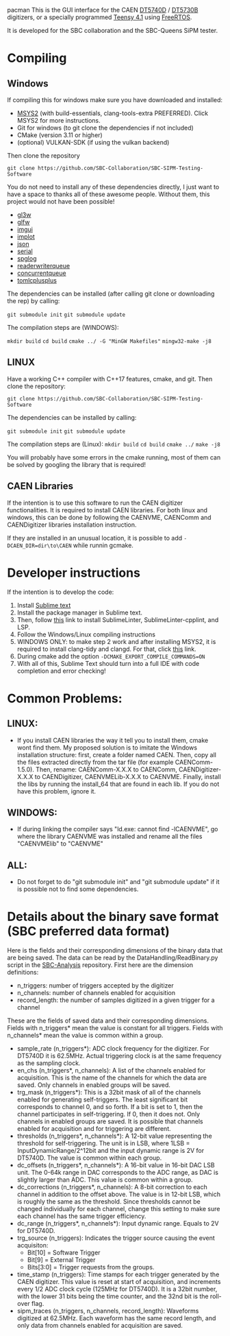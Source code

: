 pacman This is the GUI interface for the CAEN [DT5740D](https://www.caen.it/products/dt5740d/) / [DT5730B](https://www.caen.it/products/dt5730/) digitizers, or a specially programmed [Teensy 4.1](https://www.pjrc.com/store/teensy41.html) using [FreeRTOS](https://www.freertos.org/).

It is developed for the SBC collaboration and the SBC-Queens SiPM tester.

# Compiling

## Windows
If compiling this for windows make sure you have downloaded and installed:

- [MSYS2](https://www.msys2.org/) (with build-essentials, clang-tools-extra PREFERRED). Click MSYS2 for more instructions.
- Git for windows (to git clone the dependencies if not included)
- CMake (version 3.11 or higher)
- (optional) VULKAN-SDK (if using the vulkan backend)

Then clone the repository

`git clone https://github.com/SBC-Collaboration/SBC-SIPM-Testing-Software`

You do not need to install any of these dependencies directly, I just want to have a space to thanks all of these awesome people. Without them, this project would not have been possible!

- [gl3w](https://github.com/skaslev/gl3w)
- [glfw](https://github.com/glfw/glfw)
- [imgui](https://github.com/ocornut/imgui)
- [implot](https://github.com/epezent/implot)
- [json](https://github.com/nlohmann/json)
- [serial](https://github.com/wjwwood/serial)
- [spglog](https://github.com/gabime/spdlog)
- [readerwriterqueue](https://github.com/cameron314/readerwriterqueue)
- [concurrentqueue](https://github.com/cameron314/concurrentqueue)
- [tomlcplusplus](https://github.com/marzer/tomlplusplus)

The dependencies can be installed (after calling git clone or downloading the rep) by calling:

`git submodule init`
`git submodule update`

The compilation steps are (WINDOWS):

`mkdir build`
`cd build`
`cmake ../ -G "MinGW Makefiles"`
`mingw32-make -j8`

## LINUX

Have a working C++ compiler with C++17 features, cmake, and git. Then clone the repository:

`git clone https://github.com/SBC-Collaboration/SBC-SIPM-Testing-Software`

The dependencies can be installed by calling:

`git submodule init`
`git submodule update`

The compilation steps are (Linux):
`mkdir build`
`cd build`
`cmake ../`
`make -j8`

You will probably have some errors in the cmake running, most of them can be solved by googling the library that is required!

## CAEN Libraries

If the intention is to use this software to run the CAEN digitizer functionalities. It is required to install CAEN libraries. For both linux and windows, this can be done by following the CAENVME, CAENComm and CAENDigitizer libraries installation instruction.

If they are installed in an unusual location, it is possible to add `-DCAEN_DIR=dir\to\CAEN` while runnin gcmake.

# Developer instructions

If the intention is to develop the code:
 1. Install [Sublime text](https://www.sublimetext.com/)
 2. Install the package manager in Sublime text.
 3. Then, follow [this](https://chromium.googlesource.com/chromium/src/+/refs/heads/main/docs/sublime_ide.md#Setup) link to install SublimeLinter, SublimeLinter-cpplint, and LSP.
 4. Follow the Windows/Linux compiling instructions
 5. WINDOWS ONLY: to make step 2 work and after installing MSYS2, it is required to install clang-tidy and clangd. For that, click [this](https://packages.msys2.org/package/mingw-w64-x86_64-clang-tools-extra) link.
 6. During cmake add the option `-DCMAKE_EXPORT_COMPILE_COMMANDS=ON`
 7. With all of this, Sublime Text should turn into a full IDE with code completion and error checking!

# Common Problems:

## LINUX:

 - If you install CAEN libraries the way it tell you to install them, cmake wont find them. My proposed solution is to imitate the Windows installation structure: first, create a folder named CAEN. Then, copy all the files extracted directly from the tar file (for example CAENComm-1.5.0). Then, rename: CAENComm-X.X.X to CAENComm, CAENDigitizer-X.X.X to CAENDigitizer, CAENVMELib-X.X.X to CAENVME. Finally, install the libs by running the install_64 that are found in each lib. If you do not have this problem, ignore it.

## WINDOWS:

 - If during linking the compiler says "ld.exe: cannot find -lCAENVME", go where the library CAENVME was installed and rename all the files "CAENVMElib" to "CAENVME"

## ALL:

 - Do not forget to do "git submodule init" and "git submodule update" if it is possible not to find some dependencies.

# Details about the binary save format (SBC preferred data format)

Here is the fields and their corresponding dimensions of the binary data that are being saved. The data can be read by the DataHandling/ReadBinary.py script in the [SBC-Analysis](https://github.com/SBC-Collaboration/SBC-Analysis) repository.
First here are the dimension definitions:
- n_triggers: number of triggers accepted by the digitizer
- n_channels: number of channels enabled for acquisition
- record_length: the number of samples digitized in a given trigger for a channel

These are the fields of saved data and their corresponding dimensions. Fields with n_triggers* mean the value is constant for all triggers. Fields with n_channels* mean the value is common within a group.
- sample_rate (n_triggers*): ADC clock frequency for the digitizer. For DT5740D it is 62.5MHz. Actual triggering clock is at the same frequency as the sampling clock.
- en_chs (n_triggers*, n_channels): A list of the channels enabled for acquisition. This is the name of the channels for which the data are saved. Only channels in enabled groups will be saved.
- trg_mask (n_triggers*): This is a 32bit mask of all of the channels enabled for generating self-triggers. The least significant bit corresponds to channel 0, and so forth. If a bit is set to 1, then the channel participates in self-triggering. If 0, then it does not. Only channels in enabled groups are saved. It is possible that channels enabled for acquisition and for triggering are different.
- thresholds (n_triggers*, n_channels*): A 12-bit value representing the threshold for self-triggering. The unit is in LSB, where 1LSB = InputDynamicRange/2^12bit and the input dynamic range is 2V for DT5740D. The value is common within each group.
- dc_offsets (n_triggers*, n_channels*): A 16-bit value in 16-bit DAC LSB unit. The 0-64k range in DAC corresponds to the ADC range, as DAC is slightly larger than ADC. This value is common within a group.
- dc_corrections (n_triggers*, n_channels): A 8-bit correction to each channel in addition to the offset above. The value is in 12-bit LSB, which is roughly the same as the threshold. Since thresholds cannot be changed individually for each channel, change this setting to make sure each channel has the same trigger efficiency.
- dc_range (n_triggers*, n_channels*): Input dynamic range. Equals to 2V for DT5740D.
- trg_source (n_triggers): Indicates the trigger source causing the event acquisiton:
	- Bit[10] = Software Trigger
	- Bit[9] = External Trigger
	- Bits[3:0] = Trigger requests from the groups.
- time_stamp (n_triggers): Time stamps for each trigger generated by the CAEN digitizer. This value is reset at start of acquisition, and increments every 1/2 ADC clock cycle (125MHz for DT5740D). It is a 32bit number, with the lower 31 bits being the time counter, and the 32nd bit is the roll-over flag.
- sipm_traces (n_triggers, n_channels, record_length): Waveforms digitized at 62.5MHz. Each waveform has the same record length, and only data from channels enabled for acquisition are saved.
